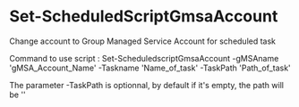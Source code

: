 # Set-ScheduledScriptGmsaAccount
Change account to Group Managed Service Account for scheduled task


Command to use script :
Set-ScheduledscriptGmsaAccount -gMSAname 'gMSA_Account_Name' -Taskname 'Name_of_task' -TaskPath 'Path_of_task'

The parameter -TaskPath is optionnal, by default if it's empty, the path will be '\'
